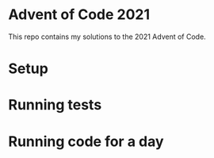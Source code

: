 # Advent of Code 2021

This repo contains my solutions to the 2021 Advent of Code.

# Setup

# Running tests

# Running code for a day
